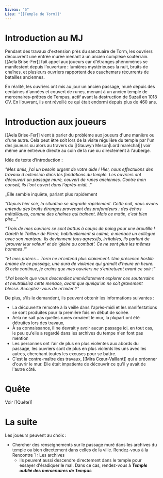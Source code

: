 ```yaml
---
Niveau: "5"
Lieu: "[[Temple de Torm]]"
---
```

# Introduction au MJ

Pendant des travaux d'extension près du sanctuaire de Torm, les ouvriers découvrent une entrée murée menant à un ancien complexe souterrain. [[Aela Brise-Fer]] fait appel aux joueurs car d'étranges phénomènes se manifestent depuis l'ouverture : lumières mystérieuses la nuit, bruits de chaînes, et plusieurs ouvriers rapportent des cauchemars récurrents de batailles anciennes.

En réalité, les ouvriers ont mis au jour un ancien passage, muré depuis des centaines d'années et couvert de runes, menant à un ancien temple de mercenaires-prêtres de Tempus, actif avant la destruction de Suzail en 1018 CV. En l'ouvrant, ils ont réveillé ce qui était endormi depuis plus de 460 ans.
# Introduction aux joueurs

[[Aela Brise-Fer]] vient à parler du problème aux joueurs d'une manière ou d'une autre. Cela peut être soit lors de la visite régulière du temple par l'un des joueurs ou alors au travers du [[Gauwyn Meson|Lord maréchal]] voir même une entrevue directe au coin de la rue ou directement à l'auberge.

Idée de texte d'introduction : 

_"Mes amis, j'ai un besoin urgent de votre aide ! Hier, nous effectuions des travaux d'extension dans les fondations du temple. Les ouvriers ont découvert un passage muré, couvert de runes anciennes. Contre mon conseil, ils l'ont ouvert dans l'après-midi..."_

_Elle semble inquiète, parlant plus rapidement

_"Depuis hier soir, la situation se dégrade rapidement. Cette nuit, nous avons entendu des bruits étranges provenant des profondeurs : des échos métalliques, comme des chaînes qui traînent. Mais ce matin, c'est bien pire..."_

_"Trois de mes ouvriers se sont battus à coups de poing pour une broutille ! Gareth le Tailleur de Pierre, habituellement si calme, a menacé un collègue avec son marteau. Ils deviennent tous agressifs, irritables, ils parlent de 'prouver leur valeur' et de 'gloire au combat'. Ce ne sont plus les mêmes hommes !"_

_"Et mes prières... Torm ne m'entend plus clairement. Une présence hostile émane de ce passage, une aura de violence qui grandit d'heure en heure. Si cela continue, je crains que mes ouvriers ne s'entretuent avant ce soir !"_

_"J'ai besoin que vous descendiez immédiatement explorer ces souterrains et neutralisiez cette menace, avant que quelqu'un ne soit gravement blessé. Acceptez-vous de m'aider ?"_

De plus, s'ils le demandent, ils peuvent obtenir les informations suivantes : 

- La découverte remonte à la veille dans l'après-midi et les manifestations se sont produites pour la première fois en début de soirée.
- Aela ne sait pas quelles runes ornaient le mur, la plupart ont été détruites lors des travaux,
- À sa connaissance, il ne devrait y avoir aucun passage ici, en tout cas, le peu qu'elle a regardé dans les archives du tempe n'en font pas mention
- Les personnes ont l'air de plus en plus violentes aux abords du passage, les ouvriers sont de plus en plus violents les uns avec les autres, cherchant toutes les excuses pour se battre.
- C'est la contre-maître des travaux, [[Mira Cœur-Vaillant]] qui a ordonner d'ouvrir le mur. Elle était impatiente de découvrir ce qu'il y avait de l'autre côté.
# Quête

Voir [[Quête]]
# La suite

Les joueurs peuvent au choix : 

- Chercher des renseignements sur le passage muré dans les archives du temple ou bien directement dans celles de la ville. Rendez-vous à la Rencontre 1 : Les archives
	- Ils peuvent aussi descendre directement dans le temple pour essayer d'éradiquer le mal. Dans ce cas, rendez-vous à _**Temple oublié des mercenaires de Tempus**_

